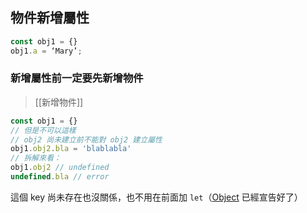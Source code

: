 ## 物件新增屬性
```js
const obj1 = {}
obj1.a = ‘Mary’;
```
### 新增屬性前一定要先新增物件
>[[新增物件]]
```js
const obj1 = {}
// 但是不可以這樣
// obj2 尚未建立前不能對 obj2 建立屬性
obj1.obj2.bla = 'blablabla'
// 拆解來看：
obj1.obj2 // undefined
undefined.bla // error
```
這個 key 尚未存在也沒關係，也不用在前面加 `let`（[Object](Object.md) 已經宣告好了）